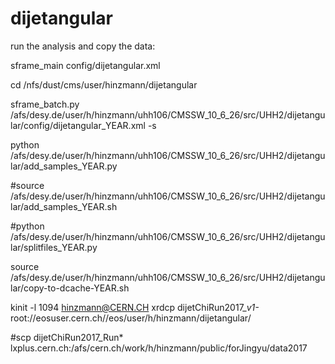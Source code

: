 # dijetangular

run the analysis and copy the data:

sframe_main config/dijetangular.xml

cd /nfs/dust/cms/user/hinzmann/dijetangular

sframe_batch.py /afs/desy.de/user/h/hinzmann/uhh106/CMSSW_10_6_26/src/UHH2/dijetangular/config/dijetangular_YEAR.xml -s

python /afs/desy.de/user/h/hinzmann/uhh106/CMSSW_10_6_26/src/UHH2/dijetangular/add_samples_YEAR.py

#source /afs/desy.de/user/h/hinzmann/uhh106/CMSSW_10_6_26/src/UHH2/dijetangular/add_samples_YEAR.sh

#python /afs/desy.de/user/h/hinzmann/uhh106/CMSSW_10_6_26/src/UHH2/dijetangular/splitfiles_YEAR.py

source /afs/desy.de/user/h/hinzmann/uhh106/CMSSW_10_6_26/src/UHH2/dijetangular/copy-to-dcache-YEAR.sh

kinit -l 1094 hinzmann@CERN.CH
xrdcp dijetChiRun2017_*v1-* root://eosuser.cern.ch//eos/user/h/hinzmann/dijetangular/

#scp dijetChiRun2017_Run* lxplus.cern.ch:/afs/cern.ch/work/h/hinzmann/public/forJingyu/data2017
